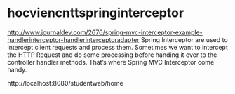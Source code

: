 # hocviencnttspringinterceptor

http://www.journaldev.com/2676/spring-mvc-interceptor-example-handlerinterceptor-handlerinterceptoradapter
Spring Interceptor are used to intercept client requests and process them. 
Sometimes we want to intercept the HTTP Request and do some processing before handing it over to the controller handler methods. 
That’s where Spring MVC Interceptor come handy.

http://localhost:8080/studentweb/home
